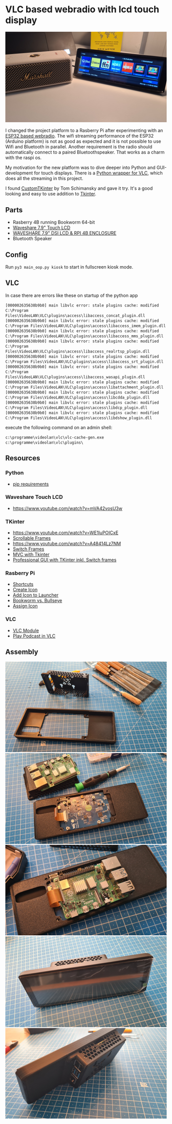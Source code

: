 # VLC based webradio with lcd touch display


![picture of webradio touch](/docs/assets/touch_lcd_radio.jpg "picture of my webradio")

I changed the project platform to a Rasberry Pi after experimenting with an [ESP32 based webradio](https://github.com/chess-levin/esp32webradio). The wifi streaming performance of the ESP32 (Arduino platform) is not as good as expected and it is not possible to use Wifi and Bluetooth in parallel. Another requirement is the radio should automatically connect to a paired Bluetoothspeaker. That works as a charm with the raspi os.

My motivation for the new platform was to dive deeper into Python and GUI-development for touch displays. There is a [Python wrapper for VLC](https://pypi.org/project/python-vlc/), which does all the streaming in this project.

I found [CustomTKinter](https://customtkinter.tomschimansky.com/) by Tom Schimansky and gave it try. It's a good looking and easy to use addition to [Tkinter](https://docs.python.org/3/library/tkinter.html).


## Parts

* Rasberry 4B running Bookworm 64-bit
* [Waveshare 7.9" Touch LCD](https://www.waveshare.com/7.9inch-hdmi-lcd.htm)
* [WAVESHARE 7.9" DSI LCD & RPI 4B ENCLOSURE](https://cults3d.com/en/3d-model/gadget/waveshare-7-9-dsi-lcd-rpi-4b-enclosure)
* Bluetooth Speaker


## Config

Run `py3 main_oop.py kiosk` to start in fullscreen kiosk mode.


## VLC

In case there are errors like these on startup of the python app

``` 
[000002635638b9b0] main libvlc error: stale plugins cache: modified C:\Program Files\VideoLAN\VLC\plugins\access\libaccess_concat_plugin.dll
[000002635638b9b0] main libvlc error: stale plugins cache: modified C:\Program Files\VideoLAN\VLC\plugins\access\libaccess_imem_plugin.dll
[000002635638b9b0] main libvlc error: stale plugins cache: modified C:\Program Files\VideoLAN\VLC\plugins\access\libaccess_mms_plugin.dll
[000002635638b9b0] main libvlc error: stale plugins cache: modified C:\Program Files\VideoLAN\VLC\plugins\access\libaccess_realrtsp_plugin.dll
[000002635638b9b0] main libvlc error: stale plugins cache: modified C:\Program Files\VideoLAN\VLC\plugins\access\libaccess_srt_plugin.dll
[000002635638b9b0] main libvlc error: stale plugins cache: modified C:\Program Files\VideoLAN\VLC\plugins\access\libaccess_wasapi_plugin.dll
[000002635638b9b0] main libvlc error: stale plugins cache: modified C:\Program Files\VideoLAN\VLC\plugins\access\libattachment_plugin.dll
[000002635638b9b0] main libvlc error: stale plugins cache: modified C:\Program Files\VideoLAN\VLC\plugins\access\libcdda_plugin.dll
[000002635638b9b0] main libvlc error: stale plugins cache: modified C:\Program Files\VideoLAN\VLC\plugins\access\libdcp_plugin.dll
[000002635638b9b0] main libvlc error: stale plugins cache: modified C:\Program Files\VideoLAN\VLC\plugins\access\libdshow_plugin.dll
```

execute the following command on an admin shell:

```
c:\programme\videolan\vlc\vlc-cache-gen.exe c:\programme\videolan\vlc\plugins\
```


## Resources

### Python

* [pip requirements](https://learnpython.com/blog/python-requirements-file/)

### Waveshare Touch LCD 
* https://www.youtube.com/watch?v=mVA42vosU3w

### TKinter
* https://www.youtube.com/watch?v=WE1IuPOICxE
* [Scrollable Frames](https://www.youtube.com/watch?v=Envp9yHb2Ho)
* https://www.youtube.com/watch?v=A48414Lz7NM 
* [Switch Frames](https://www.geeksforgeeks.org/tkinter-application-to-switch-between-different-page-frames/)
* [MVC with Tkinter](https://nazmul-ahsan.medium.com/how-to-organize-multi-frame-tkinter-application-with-mvc-pattern-79247efbb02b)
* [Professional GUI with TKinter inkl. Switch frames](https://medium.com/@mohit444123/sleek-and-professional-gui-with-tkinter-a-step-by-step-guide-4e9f82486380)

### Rasberry Pi
* [Shortcuts](https://raspberrytips.com/desktop-shortcuts-on-raspberry-pi/)
* [Create Icon](https://www.youtube.com/watch?v=aWg_9VZjf1c)
* [Add Icon to Launcher](https://forums.raspberrypi.com/viewtopic.php?t=358648)
* [Bookworm vs. Bullseye](https://github.com/thagrol/Guides/blob/main/bookworm.pdf)
* [Assign Icon](https://www.youtube.com/watch?v=Y9_3DlFqc1Q)


### VLC

* [VLC Module](https://www.geeksforgeeks.org/vlc-module-in-python-an-introduction/)
* [Play Podcast in VLC](https://www.youtube.com/watch?v=5ztCJvfl9Aw)


## Assembly

![enclosure assembly](/docs/assets/enclosure_assembly_1.jpg  "enclosure assembly")
![enclosure assembly](/docs/assets/enclosure_assembly_2.jpg  "enclosure assembly")
![enclosure assembly](/docs/assets/enclosure_assembly_3.jpg  "enclosure assembly")
![enclosure assembly](/docs/assets/enclosure_assembly_4.jpg  "enclosure assembly")
![enclosure assembly](/docs/assets/enclosure_assembly_5.jpg  "enclosure assembly")
